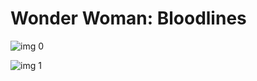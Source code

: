 # Wonder Woman: Bloodlines

![img 0](https://i.imgur.com/5ISsTGb.jpg)

![img 1](https://i.imgur.com/27p68UI.png)

